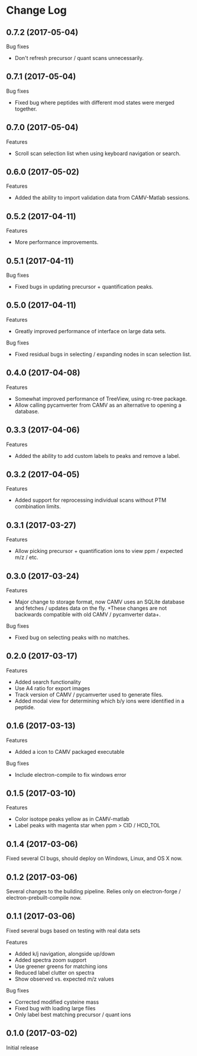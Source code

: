 # Change Log

## 0.7.2 (2017-05-04)

Bug fixes

  - Don't refresh precursor / quant scans unnecessarily.

## 0.7.1 (2017-05-04)

Bug fixes

  - Fixed bug where peptides with different mod states were merged together.

## 0.7.0 (2017-05-04)

Features

  - Scroll scan selection list when using keyboard navigation or search.

## 0.6.0 (2017-05-02)

Features

  - Added the ability to import validation data from CAMV-Matlab sessions.

## 0.5.2 (2017-04-11)

Features

  - More performance improvements.

## 0.5.1 (2017-04-11)

Bug fixes

  - Fixed bugs in updating precursor + quantification peaks.

## 0.5.0 (2017-04-11)

Features

  - Greatly improved performance of interface on large data sets.

Bug fixes

  - Fixed residual bugs in selecting / expanding nodes in scan selection list.

## 0.4.0 (2017-04-08)

Features

  - Somewhat improved performance of TreeView, using rc-tree package.
  - Allow calling pycamverter from CAMV as an alternative to opening a database.

## 0.3.3 (2017-04-06)

Features

  - Added the ability to add custom labels to peaks and remove a label.

## 0.3.2 (2017-04-05)

Features

  - Added support for reprocessing individual scans without PTM combination
    limits.

## 0.3.1 (2017-03-27)

Features

  - Allow picking precursor + quantification ions to view ppm / expected m/z /
    etc.

## 0.3.0 (2017-03-24)

Features

  - Major change to storage format, now CAMV uses an SQLite database and
    fetches / updates data on the fly. +These changes are not backwards
    compatible with old CAMV / pycamverter data+.

Bug fixes

  - Fixed bug on selecting peaks with no matches.

## 0.2.0 (2017-03-17)

Features
  - Added search functionality
  - Use A4 ratio for export images
  - Track version of CAMV / pycamverter used to generate files.
  - Added modal view for determining which b/y ions were identified in a peptide.

## 0.1.6 (2017-03-13)

Features

  - Added a icon to CAMV packaged executable

Bug fixes

  - Include electron-compile to fix windows error

## 0.1.5 (2017-03-10)

Features

  - Color isotope peaks yellow as in CAMV-matlab
  - Label peaks with magenta star when ppm > CID / HCD_TOL

## 0.1.4 (2017-03-06)

Fixed several CI bugs, should deploy on Windows, Linux, and OS X now.

## 0.1.2 (2017-03-06)

Several changes to the building pipeline. Relies only on electron-forge /
electron-prebuilt-compile now.

## 0.1.1 (2017-03-06)

Fixed several bugs based on testing with real data sets

Features

  - Added k/j navigation, alongside up/down
  - Added spectra zoom support
  - Use greener greens for matching ions
  - Reduced label clutter on spectra
  - Show observed vs. expected m/z values

Bug fixes

  - Corrected modified cysteine mass
  - Fixed bug with loading large files
  - Only label best matching precursor / quant ions

## 0.1.0 (2017-03-02)

Initial release
